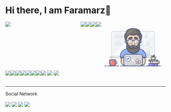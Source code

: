 # Hi there, I am Faramarz👋
<img src="https://raw.githubusercontent.com/FryTiger01/FryTiger01/main/programmer.gif" width="40%" heght="40%">
<img src="https://github-readme-stats.vercel.app/api?username=FryTiger&show_icons=true&theme=radical" align="left" width="47%">
<img align="left"  src="https://img.shields.io/badge/c-%2300599C.svg?style=for-the-badge&logo=c&logoColor=white">
<img align="left"  src="https://img.shields.io/badge/c++-%2300599C.svg?style=for-the-badge&logo=c%2B%2B&logoColor=white">
<img align="left"  src="https://img.shields.io/badge/css3-%231572B6.svg?style=for-the-badge&logo=css3&logoColor=white">
<img align="left"  src="https://img.shields.io/badge/html5-%23E34F26.svg?style=for-the-badge&logo=html5&logoColor=white">
<img  src="https://img.shields.io/badge/javascript-%23323330.svg?style=for-the-badge&logo=javascript&logoColor=%23F7DF1E">
<img align="left"  src="https://img.shields.io/badge/python-3670A0?style=for-the-badge&logo=python&logoColor=ffdd54)">
<img align="left"  src="https://img.shields.io/badge/vuejs-%2335495e.svg?style=for-the-badge&logo=vuedotjs&logoColor=%234FC08D)">
<img align="left"  src="https://img.shields.io/badge/redux-%23593d88.svg?style=for-the-badge&logo=redux&logoColor=white">
<img  src="https://img.shields.io/badge/react-%2320232a.svg?style=for-the-badge&logo=react&logoColor=%2361DAFB">
<img align="left"  src="https://img.shields.io/badge/Next-black?style=for-the-badge&logo=next.js&logoColor=white">
<img align="left"  src="https://img.shields.io/badge/NPM-%23000000.svg?style=for-the-badge&logo=npm&logoColor=white">
<img align="left"  src="https://img.shields.io/badge/MUI-%230081CB.svg?style=for-the-badge&logo=mui&logoColor=white">
<img  src="https://img.shields.io/badge/jquery-%230769AD.svg?style=for-the-badge&logo=jquery&logoColor=white">
<img align="left"  src="https://img.shields.io/badge/bootstrap-%23563D7C.svg?style=for-the-badge&logo=bootstrap&logoColor=white">
<br>
<br>
<hr>
Social Network
<br>
<br>
<a href=""><img src="https://img.shields.io/badge/WhatsApp-25D366?style=for-the-badge&logo=whatsapp&logoColor=white"></a>
<a href="https://www.instagram.com/faramarz.k0101/"><img src="https://img.shields.io/badge/Instagram-%23E4405F.svg?style=for-the-badge&logo=Instagram&logoColor=white"></a>
<a href="#"><img src="https://img.shields.io/badge/linkedin-%230077B5.svg?style=for-the-badge&logo=linkedin&logoColor=white"></a>
<a href="#"><img src="https://img.shields.io/badge/Telegram-2CA5E0?style=for-the-badge&logo=telegram&logoColor=white"></a>



